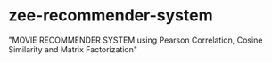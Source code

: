 # zee-recommender-system
"MOVIE RECOMMENDER SYSTEM using Pearson Correlation, Cosine Similarity and Matrix Factorization"

